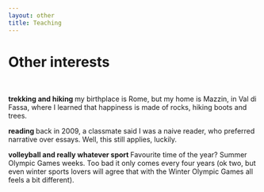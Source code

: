 ```yaml
---
layout: other
title: Teaching
---
```


<h1 class = "pageTitle"> Other interests </h1>
<br>

<b> trekking and hiking </b>  my birthplace is Rome, but my home is Mazzin, in Val di Fassa,  where I learned that happiness is made of rocks, hiking boots and trees.  


<b> reading </b> back in 2009, a classmate said I was a naive reader, who preferred narrative over essays. Well, this still applies, luckily. 


<b> volleyball and really whatever sport </b>  Favourite time of the year?  Summer Olympic Games weeks. Too bad it only comes every four years (ok two, but even winter sports lovers will agree that  with the Winter Olympic Games all feels a bit different). 
